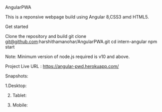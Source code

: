 AngularPWA

This is a reponsive webpage build using Angular 8,CSS3 amd HTML5.

Get started

Clone the repository and build 
git clone git@github.com:harshithamanohar/AngularPWA.git
cd intern-angular
npm start

Note: Minimum version of node.js required is v10 and above.

Project Live URL : https://angular-pwd.herokuapp.com/

Snapshots:

1.Desktop:
 		
     
 
 
 


2. Tablet:

	
 

 

3. Mobile:

   




     








